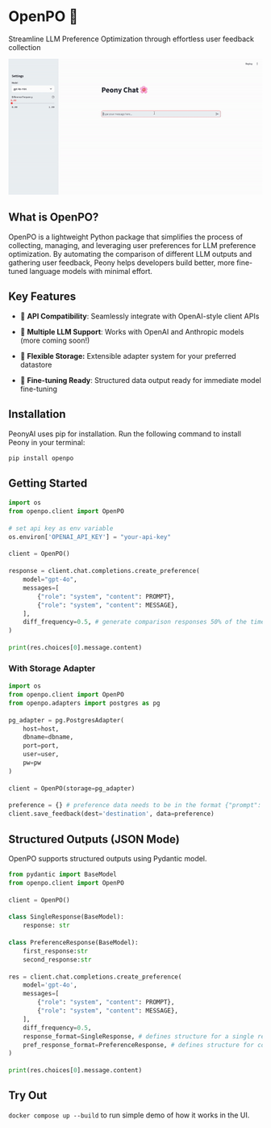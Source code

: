# OpenPO 🌸
Streamline LLM Preference Optimization through effortless user feedback collection

![Demo](./demo/demo.gif)

## What is OpenPO?
OpenPO is a lightweight Python package that simplifies the process of collecting, managing, and leveraging user preferences for LLM preference optimization. By automating the comparison of different LLM outputs and gathering user feedback, Peony helps developers build better, more fine-tuned language models with minimal effort.

## Key Features

- 🤝 **API Compatibility**: Seamlessly integrate with OpenAI-style client APIs

- 🔌 **Multiple LLM Support**: Works with OpenAI and Anthropic models (more coming soon!)

- 💾 **Flexible Storage:** Extensible adapter system for your preferred datastore

- 🎯 **Fine-tuning Ready**: Structured data output ready for immediate model fine-tuning

## Installation
PeonyAI uses pip for installation. Run the following command to install Peony in your terminal:

```bash
pip install openpo
```


## Getting Started
```python
import os
from openpo.client import OpenPO

# set api key as env variable
os.environ['OPENAI_API_KEY'] = "your-api-key"

client = OpenPO()

response = client.chat.completions.create_preference(
    model="gpt-4o",
    messages=[
        {"role": "system", "content": PROMPT},
        {"role": "system", "content": MESSAGE},
    ],
    diff_frequency=0.5, # generate comparison responses 50% of the time
)

print(res.choices[0].message.content)
```

### With Storage Adapter
```python
import os
from openpo.client import OpenPO
from openpo.adapters import postgres as pg

pg_adapter = pg.PostgresAdapter(
    host=host,
    dbname=dbname,
    port=port,
    user=user,
    pw=pw
)

client = OpenPO(storage=pg_adapter)

preference = {} # preference data needs to be in the format {"prompt": ..., "preferred": ..., "rejected": ...}
client.save_feedback(dest='destination', data=preference)
```

## Structured Outputs (JSON Mode)
OpenPO supports structured outputs using Pydantic model.
```python
from pydantic import BaseModel
from openpo.client import OpenPO

client = OpenPO()

class SingleResponse(BaseModel):
    response: str

class PreferenceResponse(BaseModel):
    first_response:str
    second_response:str

res = client.chat.completions.create_preference(
    model='gpt-4o',
    messages=[
        {"role": "system", "content": PROMPT},
        {"role": "system", "content": MESSAGE},
    ],
    diff_frequency=0.5,
    response_format=SingleResponse, # defines structure for a single response
    pref_response_format=PreferenceResponse, # defines structure for comparing responses.
)

print(res.choices[0].message.content)
```


## Try Out
`docker compose up --build` to run simple demo of how it works in the UI.